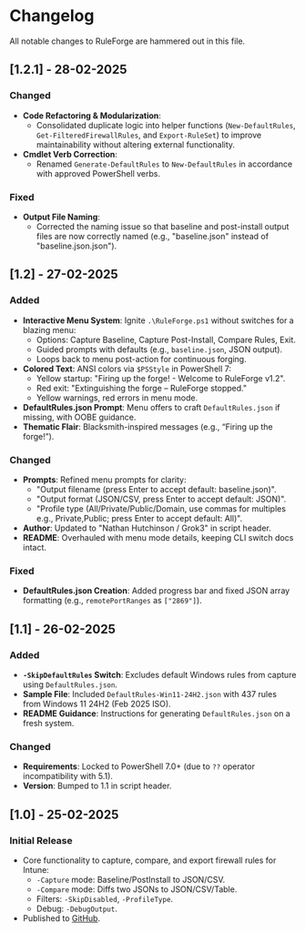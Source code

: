 # Changelog

All notable changes to RuleForge are hammered out in this file.

## [1.2.1] - 28-02-2025
### Changed
- **Code Refactoring & Modularization**:  
  - Consolidated duplicate logic into helper functions (`New-DefaultRules`, `Get-FilteredFirewallRules`, and `Export-RuleSet`) to improve maintainability without altering external functionality.
- **Cmdlet Verb Correction**:  
  - Renamed `Generate-DefaultRules` to `New-DefaultRules` in accordance with approved PowerShell verbs.
  
### Fixed
- **Output File Naming**:  
  - Corrected the naming issue so that baseline and post-install output files are now correctly named (e.g., "baseline.json" instead of "baseline.json.json").

## [1.2] - 27-02-2025
### Added
- **Interactive Menu System**: Ignite `.\RuleForge.ps1` without switches for a blazing menu:
  - Options: Capture Baseline, Capture Post-Install, Compare Rules, Exit.
  - Guided prompts with defaults (e.g., `baseline.json`, JSON output).
  - Loops back to menu post-action for continuous forging.
- **Colored Text**: ANSI colors via `$PSStyle` in PowerShell 7:
  - Yellow startup: "Firing up the forge! - Welcome to RuleForge v1.2".
  - Red exit: "Extinguishing the forge – RuleForge stopped."
  - Yellow warnings, red errors in menu mode.
- **DefaultRules.json Prompt**: Menu offers to craft `DefaultRules.json` if missing, with OOBE guidance.
- **Thematic Flair**: Blacksmith-inspired messages (e.g., “Firing up the forge!”).

### Changed
- **Prompts**: Refined menu prompts for clarity:
  - "Output filename (press Enter to accept default: baseline.json)".
  - "Output format (JSON/CSV, press Enter to accept default: JSON)".
  - "Profile type (All/Private/Public/Domain, use commas for multiples e.g., Private,Public; press Enter to accept default: All)".
- **Author**: Updated to "Nathan Hutchinson / Grok3" in script header.
- **README**: Overhauled with menu mode details, keeping CLI switch docs intact.

### Fixed
- **DefaultRules.json Creation**: Added progress bar and fixed JSON array formatting (e.g., `remotePortRanges` as `["2869"]`).

## [1.1] - 26-02-2025
### Added
- **`-SkipDefaultRules` Switch**: Excludes default Windows rules from capture using `DefaultRules.json`.
- **Sample File**: Included `DefaultRules-Win11-24H2.json` with 437 rules from Windows 11 24H2 (Feb 2025 ISO).
- **README Guidance**: Instructions for generating `DefaultRules.json` on a fresh system.

### Changed
- **Requirements**: Locked to PowerShell 7.0+ (due to `??` operator incompatibility with 5.1).
- **Version**: Bumped to 1.1 in script header.

## [1.0] - 25-02-2025
### Initial Release
- Core functionality to capture, compare, and export firewall rules for Intune:
  - `-Capture` mode: Baseline/PostInstall to JSON/CSV.
  - `-Compare` mode: Diffs two JSONs to JSON/CSV/Table.
  - Filters: `-SkipDisabled`, `-ProfileType`.
  - Debug: `-DebugOutput`.
- Published to [GitHub](https://github.com/NateHutch365/Microsoft-Intune/tree/main/Tools/RuleForge).